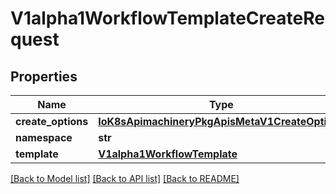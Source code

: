 # V1alpha1WorkflowTemplateCreateRequest

## Properties
Name | Type | Description | Notes
------------ | ------------- | ------------- | -------------
**create_options** | [**IoK8sApimachineryPkgApisMetaV1CreateOptions**](IoK8sApimachineryPkgApisMetaV1CreateOptions.md) |  | [optional] 
**namespace** | **str** |  | [optional] 
**template** | [**V1alpha1WorkflowTemplate**](V1alpha1WorkflowTemplate.md) |  | [optional] 

[[Back to Model list]](../README.md#documentation-for-models) [[Back to API list]](../README.md#documentation-for-api-endpoints) [[Back to README]](../README.md)


